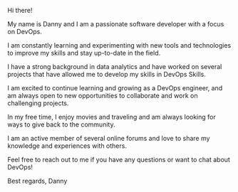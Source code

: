 Hi there!

My name is Danny and I am a passionate software developer with a focus on DevOps. 

I am constantly learning and experimenting with new tools and technologies to improve my skills and stay up-to-date in the field.

I have a strong background in data analytics and have worked on several projects that have allowed me to develop my skills in DevOps Skills. 

I am excited to continue learning and growing as a DevOps engineer, and am always open to new opportunities to collaborate and work on challenging projects.

In my free time, I enjoy movies and traveling and am always looking for ways to give back to the community. 

I am an active member of several online forums and love to share my knowledge and experiences with others.

Feel free to reach out to me if you have any questions or want to chat about DevOps!

Best regards,
Danny
